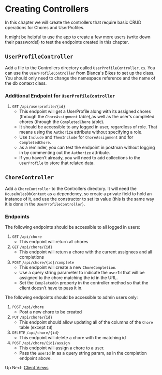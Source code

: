 # Creating Controllers
In this chapter we will create the controllers that require basic CRUD operations for Chores and UserProfiles.

It might be helpful to use the app to create a few more users (write down their passwords!) to test the endpoints created in this chapter. 

## `UserProfileController`

Add a file to the Controllers directory called `UserProfileController.cs`. You can use the `UserProfileController` from Bianca's Bikes to set up the class. You should only need to change the namespace reference and the name of the db context class. 

### Additional Endpoint for `UserProfileController`
1. `GET` `/api/userprofile/{id}`
    - This endpoint will get a UserProfile along with its assigned chores (through the `ChoreAssignment` table),as well as the user's completed chores (through the `CompletedChore` table). 
    - It should be accessible to any logged in user, regardless of role. That means using the `Authorize` attribute without specifying a role. 
    - Use `Include` and `ThenInclude` for `ChoreAssignment` and for `CompletedChore`. 
    - as a reminder, you can test the endpoint in postman without logging in by commenting out the `Authorize` attribute. 
    - If you haven't already, you will need to add collections to the `UserProfile` to store that related data. 

## `ChoreController`
Add a `ChoreController` to the Controllers directory. It will need the `HouseRulesDbContext` as a dependency, so create a private field to hold an instance of it, and use the constructor to set its value (this is the same way it is done in the `UserProfileController`).

### Endpoints
The following endpoints should be accessible to all logged in users:
1. `GET` `/api/chore`
    - This endpoint will return all chores
1. `GET` `/api/chore/{id}`
    - This endpoint will return a chore with the current assignees and all completions
1. `POST` `/api/chore/{id}/complete`
    - This endpoint will create a new `ChoreCompletion`.
    - Use a query string parameter to indicate the `userId` that will be assigned to the chore matching the id in the URL.
    - Set the `CompletedOn` property in the controller method so that the client doesn't have to pass it in. 

The following endpoints should be accessible to admin users only:
1. `POST` `/api/chore`
    - Post a new chore to be created
1. `PUT` `/api/chore/{id}`
    - This endpoint should allow updating all of the columns of the `Chore` table (except `Id`)
1. `DELETE` `/api/chore/{id}`
    - This endpoint will delete a chore with the matching id
1. `POST` `/api/chore/{id}/assign`
    - This endpoint will assign a chore to a user. 
    - Pass the `userId` in as a query string param, as in the completion endpoint above.  

Up Next: [Client Views](./house-rules-client-views.md)

